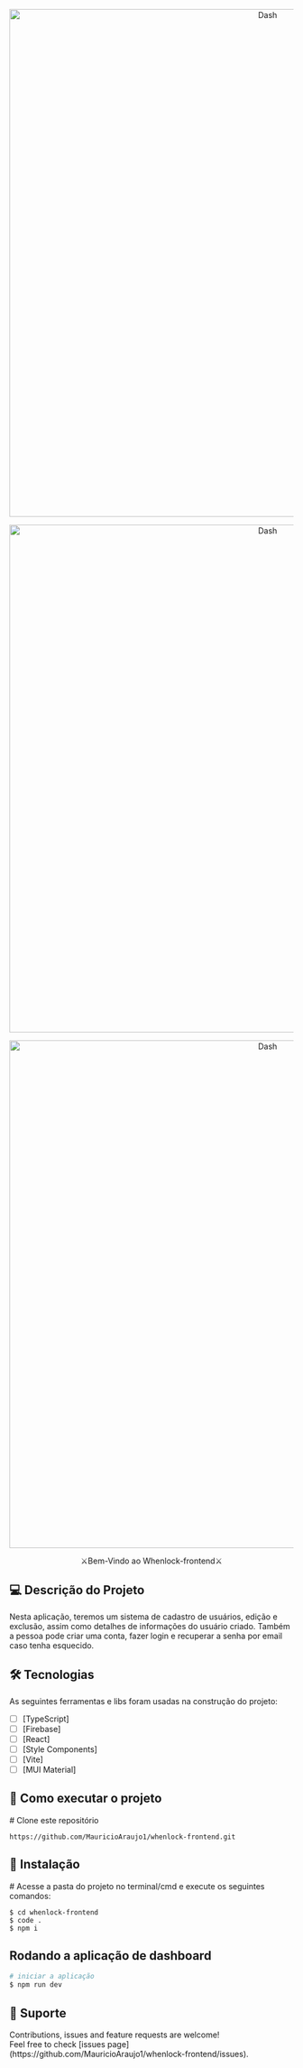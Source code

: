 <p align="center">
  <a target="blank"><img src="https://github.com/user-attachments/assets/ed2fe9e8-350e-43b5-a7eb-57de1916c516" width="900" alt="Dash" /></a>
</p>

<p align="center">
  <a target="blank"><img src="https://github.com/user-attachments/assets/157068ab-70d4-4615-b543-3b5070a545ee" width="900" alt="Dash" /></a>
</p>

<p align="center">
  <a target="blank"><img src="https://github.com/user-attachments/assets/cd30986a-b5c9-40fb-a07a-8dc8e22e86ac" width="900" alt="Dash" /></a>
</p>


[circleci-image]: https://img.shields.io/circleci/build/github/nestjs/nest/master?token=abc123def456
[circleci-url]: https://circleci.com/gh/nestjs/nest

</p>
  <!--[![Backers on Open Collective](https://opencollective.com/nest/backers/badge.svg)](https://opencollective.com/nest#backer)
  [![Sponsors on Open Collective](https://opencollective.com/nest/sponsors/badge.svg)](https://opencollective.com/nest#sponsor)-->
<p align="center" dir="auto">⚔Bem-Vindo ao Whenlock-frontend⚔</p>

<h2>💻 Descrição do Projeto</h2>

Nesta aplicação, teremos um sistema de cadastro de usuários, edição e exclusão, assim como detalhes de informações do usuário criado. Também a pessoa pode criar uma conta, fazer login e recuperar a senha por email caso tenha esquecido.

<h2>🛠 Tecnologias</h2>

As seguintes ferramentas e libs foram usadas na construção do projeto:

- [ ] [TypeScript]
- [ ] [Firebase]
- [ ] [React]
- [ ] [Style Components]
- [ ] [Vite]
- [ ] [MUI Material]

<h2>🚀 Como executar o projeto</h2>

<span class="pl-c"><span class="pl-c">#</span> Clone este repositório</span>

```
https://github.com/MauricioAraujo1/whenlock-frontend.git
```

<h2>🧭 Instalação</h2>

<span class="pl-c"><span class="pl-c">#</span> Acesse a pasta do projeto no terminal/cmd e execute os seguintes comandos:</span>

```
$ cd whenlock-frontend
$ code .
$ npm i
```

<h2>Rodando a aplicação de dashboard</h2>

```bash
# iniciar a aplicação
$ npm run dev
```

<h2>🤝 Suporte</h2> 
Contributions, issues and feature requests are welcome!<br />Feel free to check [issues page](https://github.com/MauricioAraujo1/whenlock-frontend/issues).
